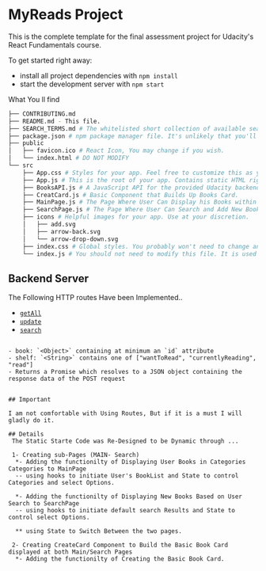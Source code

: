 # MyReads Project

This is the complete template for the final assessment project for Udacity's React Fundamentals course.

To get started right away:

- install all project dependencies with `npm install`
- start the development server with `npm start`

What You ll find

```bash
├── CONTRIBUTING.md
├── README.md - This file.
├── SEARCH_TERMS.md # The whitelisted short collection of available search terms for you to use with your app.
├── package.json # npm package manager file. It's unlikely that you'll need to modify this.
├── public
│   ├── favicon.ico # React Icon, You may change if you wish.
│   └── index.html # DO NOT MODIFY
└── src
    ├── App.css # Styles for your app. Feel free to customize this as you desire.
    ├── App.js # This is the root of your app. Contains static HTML right now.
    ├── BooksAPI.js # A JavaScript API for the provided Udacity backend. Instructions for the methods are below.
    ├── CreatCard.js # Basic Component that Builds Up Books Card.
    ├── MainPage.js # The Page Where User Can Display his Books within the three main Categories.
    ├── SearchPage.js # The Page Where User Can Search and Add New Books into His Main Page.
    ├── icons # Helpful images for your app. Use at your discretion.
    │   ├── add.svg
    │   ├── arrow-back.svg
    │   └── arrow-drop-down.svg
    ├── index.css # Global styles. You probably won't need to change anything here.
    └── index.js # You should not need to modify this file. It is used for DOM rendering only.
```

## Backend Server

The Following HTTP routes Have been Implemented..
- [`getAll`](#getall)
- [`update`](#update)
- [`search`](#search)


```

- book: `<Object>` containing at minimum an `id` attribute
- shelf: `<String>` contains one of ["wantToRead", "currentlyReading", "read"]
- Returns a Promise which resolves to a JSON object containing the response data of the POST request


## Important

I am not comfortable with Using Routes, But if it is a must I will gladly do it.

## Details
 The Static Starte Code was Re-Designed to be Dynamic through ...

 1- Creating sub-Pages (MAIN- Search)
  *- Adding the functionilty of Displaying User Books in Categories Categories to MainPage
  -- using hooks to initiate User's BookList and State to control Categories and select Options.

  *- Adding the functionilty of Displaying New Books Based on User Search to SearchPage
  -- using hooks to initiate default search Results and State to control select Options.

  ** using State to Switch Between the two pages.

 2- Creating CreateCard Component to Build the Basic Book Card displayed at both Main/Search Pages
  *- Adding the functionilty of Creating the Basic Book Card.